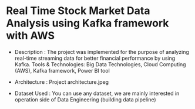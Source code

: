 # Real Time Stock Market Data Analysis using Kafka framework with AWS 

- Description : 
The project was implemented for the purpose of analyzing real-time streaming data for better financial performance by using Kafka.
Tools & Technologies: Big Data Technologies, Cloud Computing (AWS), Kafka framework, Power BI tool

- Architecture :
Project architecture.jpeg

- Dataset Used :
You can use any dataset, we are mainly interested in operation side of Data Engineering (building data pipeline) 

